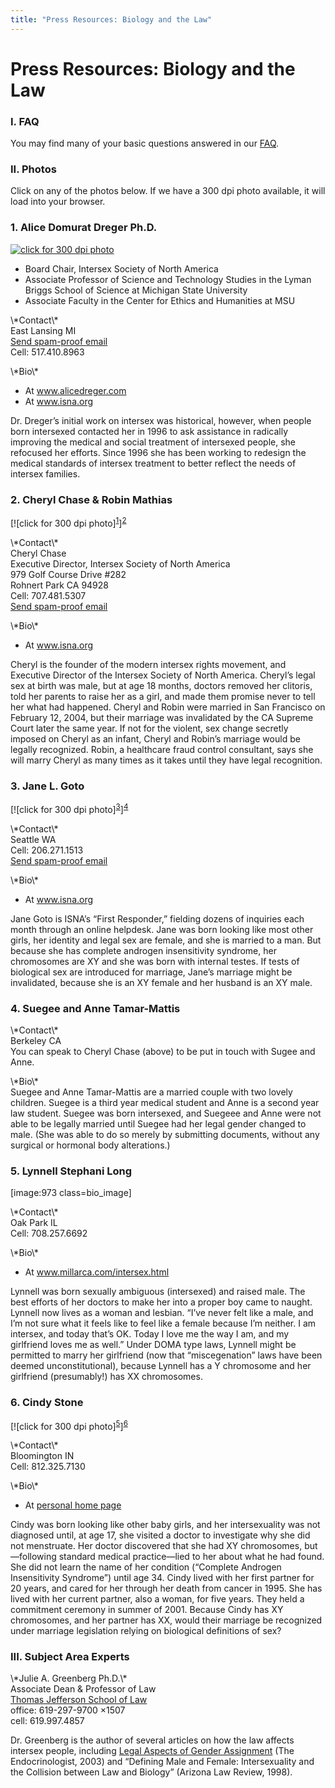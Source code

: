 ```yaml
---
title: "Press Resources: Biology and the Law"
---
```


# Press Resources: Biology and the Law

<h3>I. <span class="caps">FAQ</span>  </h3>

<p>You may find many of your basic questions answered in our <a href="/faq"><span class="caps">FAQ</span></a>.  </p>


<h3>II. Photos  </h3>

<p>Click on any of the photos below. If we have a 300 dpi photo available, it will load into your browser.  </p>

<h3>1. Alice Domurat Dreger Ph.D.  </h3>

<p><a href="/files/images/dreger.jpg"><img alt="click for 300 dpi photo" src="/img/about/alice2.jpg" title="click for 300 dpi photo" /></a>  </p>

<ul>
	<li>Board Chair, Intersex Society of North America</li>
	<li>Associate Professor of Science and Technology Studies in the Lyman Briggs School of Science at Michigan State University</li>
	<li>Associate Faculty in the Center for Ethics and Humanities at <span class="caps">MSU</span></li>
</ul>

<p>\*Contact\*  <br />
East Lansing MI  <br />
<a href="http://www.alicedreger.com/contact">Send spam-proof email</a>  <br />
Cell: 517.410.8963  </p>

<p>\*Bio\*  </p>

<ul>
	<li>At <a href="http://www.alicedreger.com">www.alicedreger.com</a></li>
	<li>At <a href="http://www.isna.org/about/dreger">www.isna.org</a></li>
</ul>



<p>Dr. Dreger&#8217;s initial work on intersex was historical, however, when people born intersexed contacted her in 1996 to ask assistance in radically improving the medical and social treatment of intersexed people, she refocused her efforts. Since 1996 she has been working to redesign the medical standards of intersex treatment to better reflect the needs of intersex families.  </p>


<h3>2. Cheryl Chase &amp; Robin Mathias  </h3>



<p>[![click for 300 dpi photo]<sup class="footnote" id="fnrev3591163555d88c3490581f-1"><a href="#fn3591163555d88c3490581f-1">1</a></sup>]<sup class="footnote" id="fnrev3591163555d88c3490581f-2"><a href="#fn3591163555d88c3490581f-2">2</a></sup></p>



<p>\*Contact\*  <br />
Cheryl Chase  <br />
Executive Director, Intersex Society of North America  <br />
979 Golf Course Drive #282  <br />
Rohnert Park CA 94928  <br />
Cell: 707.481.5307  <br />
<a href="/pressroom/contact/chase">Send spam-proof email</a>  </p>

<p>\*Bio\*  </p>

<ul>
	<li>At <a href="http://www.isna.org/about/chase">www.isna.org</a></li>
</ul>

<p>Cheryl is the founder of the modern intersex rights movement, and Executive Director of the Intersex Society of North America. Cheryl&#8217;s legal sex at birth was male, but at age 18 months, doctors removed her clitoris, told her parents to raise her as a girl, and made them promise never to tell her what had happened. Cheryl and Robin were married in San Francisco on February 12, 2004, but their marriage was invalidated by the CA Supreme Court later the same year. If not for the violent, sex change secretly imposed on Cheryl as an infant, Cheryl and Robin&#8217;s marriage would be legally recognized. Robin, a healthcare fraud control consultant, says she will marry Cheryl as many times as it takes until they have legal recognition.  </p>

<h3>3. Jane L. Goto  </h3>



<p>[![click for 300 dpi photo]<sup class="footnote" id="fnrev3591163555d88c3490581f-3"><a href="#fn3591163555d88c3490581f-3">3</a></sup>]<sup class="footnote" id="fnrev3591163555d88c3490581f-4"><a href="#fn3591163555d88c3490581f-4">4</a></sup></p>



<p>\*Contact\*  <br />
Seattle WA  <br />
Cell: 206.271.1513  <br />
<a href="/contact/email">Send spam-proof email</a>  </p>

<p>\*Bio\*  </p>

<ul>
	<li>At <a href="http://www.isna.org/about/goto">www.isna.org</a></li>
</ul>

<p>Jane Goto is <span class="caps">ISNA</span>&#8217;s &#8220;First Responder,&#8221; fielding dozens of inquiries each month through an online helpdesk. Jane was born looking like most other girls, her identity and legal sex are female, and she is married to a man. But because she has complete androgen insensitivity syndrome, her chromosomes are XY and she was born with internal testes. If tests of biological sex are introduced for marriage, Jane&#8217;s marriage might be invalidated, because she is an XY female and her husband is an XY male.  </p>

<h3>4. Suegee and Anne Tamar-Mattis  </h3>

<p>\*Contact\*  <br />
Berkeley CA  <br />
You can speak to Cheryl Chase (above) to be put in touch with Sugee and Anne.  </p>

<p>\*Bio\*  <br />
Suegee and Anne Tamar-Mattis are a married couple with two lovely children. Suegee is a third year medical student and Anne is a second year law student. Suegee was born intersexed, and Suegeee and Anne were not able to be legally married until Suegee had her legal gender changed to male. (She was able to do so merely by submitting documents, without any surgical or hormonal body alterations.)  </p>

<h3>5. Lynnell Stephani Long  </h3>

<p>[image:973 class=bio_image]  </p>

<p>\*Contact\*  <br />
Oak Park IL  <br />
Cell: 708.257.6692  </p>

<p>\*Bio\*  </p>

<ul>
	<li>At <a href="http://www.millarca.com/intersex.html">www.millarca.com/intersex.html</a></li>
</ul>

<p>Lynnell was born sexually ambiguous (intersexed) and raised male. The best efforts of her doctors to make her into a proper boy came to naught. Lynnell now lives as a woman and lesbian. &#8220;I&#8217;ve never felt like a male, and I&#8217;m not sure what it feels like to feel like a female because I&#8217;m neither. I am intersex, and today that&#8217;s OK. Today I love me the way I am, and my girlfriend loves me as well.&#8221; Under <span class="caps">DOMA</span> type laws, Lynnell might be permitted to marry her girlfriend (now that &#8220;miscegenation&#8221; laws have been deemed unconstitutional), because Lynnell has a Y chromosome and her girlfriend (presumably!) has XX chromosomes.  </p>

<h3>6. Cindy Stone  </h3>



<p>[![click for 300 dpi photo]<sup class="footnote" id="fnrev3591163555d88c3490581f-5"><a href="#fn3591163555d88c3490581f-5">5</a></sup>]<sup class="footnote" id="fnrev3591163555d88c3490581f-6"><a href="#fn3591163555d88c3490581f-6">6</a></sup></p>



<p>\*Contact\*  <br />
Bloomington IN  <br />
Cell: 812.325.7130  </p>

<p>\*Bio\*  </p>

<ul>
	<li>At <a href="http://php.indiana.edu/~stonec">personal home page</a></li>
</ul>

<p>Cindy was born looking like other baby girls, and her intersexuality was not diagnosed until, at age 17, she visited a doctor to investigate why she did not menstruate. Her doctor discovered that she had XY chromosomes, but&#8212;following standard medical practice&#8212;lied to her about what he had found. She did not learn the name of her condition (&#8220;Complete Androgen Insensitivity Syndrome&#8221;) until age 34. Cindy lived with her first partner for 20 years, and cared for her through her death from cancer in 1995. She has lived with her current partner, also a woman, for five years. They held a commitment ceremony in summer of 2001. Because Cindy has XY chromosomes, and her partner has XX, would their marriage be recognized under marriage legislation relying on biological definitions of sex?  </p>

<h3><span class="caps">III</span>. Subject Area Experts  </h3>

<p>\*Julie A. Greenberg Ph.D.\*  <br />
Associate Dean &amp; Professor of Law  <br />
<a href="http://tjsl.edu/index.cfm?sID\_int=43&amp;rID\_int=4&amp;xID=16">Thomas Jefferson School of Law</a>  <br />
office: 619-297-9700 &#215;1507  <br />
cell: 619.997.4857  </p>

<p>Dr. Greenberg is the author of several articles on how the law affects intersex people, including <a href="/pdf/greenberg2003.pdf">Legal Aspects of Gender Assignment</a> (The Endocrinologist, 2003) and &#8220;Defining Male and Female: Intersexuality and the Collision between Law and Biology&#8221; (Arizona Law Review, 1998).</p>

 [1]: /files/images/cheryl_robin_scout_small.jpg
 [2]: /files/images/cheryl_robin_scout.jpg
 [3]: /files/images/jane_goto_small.jpg
 [4]: /files/images/jane_goto.jpg
 [5]: /files/images/stone_small.jpg
 [6]: /files/images/stone.jpg